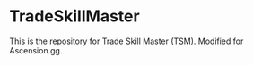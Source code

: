 # TradeSkillMaster

This is the repository for Trade Skill Master (TSM). Modified for Ascension.gg. 